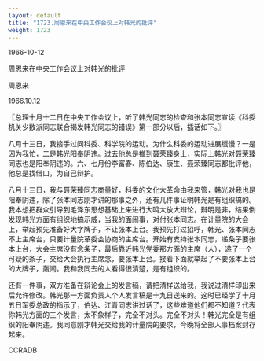 ```yaml
---
layout: default
title: "1723.周恩来在中央工作会议上对韩光的批评"
weight: 1723
---
```


1966-10-12

周恩来在中央工作会议上对韩光的批评

周恩来

1966.10.12

〖总理十月十二日在中央工作会议上，听了韩光同志的检查和张本同志宣读《科委机关少数派同志联合揭发韩光同志的错误》第一部分以后，插话如下。〗

八月十三日，我接手过问科委、科学院的运动。为什么科委的运动进展缓慢？一是因为我忙，二是韩光阳奉阴违。过去他总是推到聂荣臻身上，实际上韩光对聂荣臻同志也是阳奉阴违的。六、七月份李富春、陈伯达、康生、聂荣臻同志都批评他，他总是找借口，为自己辩护。

八月十三日，我与聂荣臻同志商量好，科委的文化大革命由我来管，韩光对我也是阳奉阴违，除了张本同志刚才讲的那事之外，还有几件事证明韩光是有组织搞的。我本想把群众引导到毛泽东思想基础上来进行大鸣大放大辩论，辩明是非，结果倒发现韩光方面有组织地搞示威，当我的面闹事，对付张本同志。在计量院的大会上，举起预先准备好大字牌子，不让张本上台。我预先打过招呼，韩光、张本同志不上主席台，只要计量院革委会协商的主席台。开始有支持张本同志，递条子要张本上台，大会主席没有念条子，最后靠近韩光党委那方面的主席（人），递了一个可疑的条子，交给大会执行主席念，要张本上台。接着下面就举起了不要张本上台的大牌子，轰闹。我和我同去的人看得很清楚，是有组织的。

还有一件事，双方准备在辩论会上的发言稿，请把清样送给我，我说过清样印出来后允许修改。韩光那一方面负责人个人发言稿是十九日送来的。这时已经学了十月五日军委总政的指示了，伯达、江青同志讲过话了，这些难道他们都不知道？代表你韩光方面的三个发言，太不象样子，完全不对头。完全不对头！韩光完全是有组织的阳奉阴违。我同意刚才韩光交给我的计量院的要求，今晚将全部人事档案封存起来。

CCRADB

